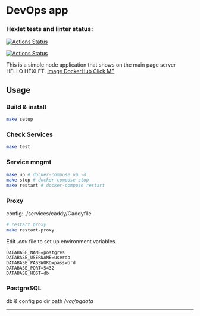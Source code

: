 # DevOps app

### Hexlet tests and linter status:
[![Actions Status](https://github.com/antmbx/devops-for-programmers-project-74/actions/workflows/hexlet-check.yml/badge.svg)](https://github.com/antmbx/devops-for-programmers-project-74/actions)
 

[![Actions Status](https://github.com/antmbx/devops-for-programmers-project-74/actions/workflows/push.yml/badge.svg)](https://github.com/antmbx/devops-for-programmers-project-74/actions)
 

This is a simple node application that shows on the main page server HELLO HEXLET.
[Image DockerHub Click ME](https://hub.docker.com/repository/docker/antmbx/devops-for-programmers-project-74/general)

## Usage


### Build & install
```bash
make setup
```

### Check Services

```bash
make test
```

### Service mngmt

```bash
make up # docker-compose up -d
make stop # docker-compose stop
make restart # docker-compose restart
```
### Proxy 

config: ./services/caddy/Caddyfile

```bash
# restart proxy
make restart-proxy
```


Edit *.env* file to set up environment variables.

```env
DATABASE_NAME=postgres
DATABASE_USERNAME=userdb
DATABASE_PASSWORD=password
DATABASE_PORT=5432
DATABASE_HOST=db
```


### PostgreSQL

db & config po dir path */var/pgdata*




---
